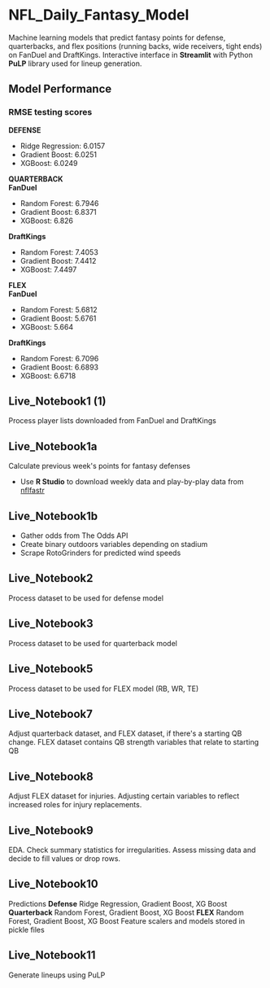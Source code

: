 # NFL_Daily_Fantasy_Model
Machine learning models that predict fantasy points for defense, quarterbacks, and flex positions (running backs, wide receivers, tight ends) on FanDuel and DraftKings. Interactive interface in **Streamlit** with Python **PuLP** library used for lineup generation.

## Model Performance
### RMSE testing scores
**DEFENSE**
- Ridge Regression: 6.0157
- Gradient Boost: 6.0251
- XGBoost: 6.0249

**QUARTERBACK**<br>
**FanDuel**
- Random Forest: 6.7946
- Gradient Boost: 6.8371
- XGBoost: 6.826

**DraftKings**
- Random Forest: 7.4053
- Gradient Boost: 7.4412
- XGBoost: 7.4497

**FLEX**<br>
**FanDuel**
- Random Forest: 5.6812
- Gradient Boost: 5.6761
- XGBoost: 5.664

**DraftKings**
- Random Forest: 6.7096
- Gradient Boost: 6.6893
- XGBoost: 6.6718

## Live_Notebook1 (1)
Process player lists downloaded from FanDuel and DraftKings

## Live_Notebook1a
Calculate previous week's points for fantasy defenses
- Use **R Studio** to download weekly data and play-by-play data from [nflfastr](https://www.nflfastr.com/articles/beginners_guide.html)

## Live_Notebook1b
- Gather odds from The Odds API
- Create binary outdoors variables depending on stadium
- Scrape RotoGrinders for predicted wind speeds

## Live_Notebook2
Process dataset to be used for defense model

## Live_Notebook3
Process dataset to be used for quarterback model

## Live_Notebook5
Process dataset to be used for FLEX model (RB, WR, TE)

## Live_Notebook7
Adjust quarterback dataset, and FLEX dataset, if there's a starting QB change. FLEX dataset contains QB strength variables that relate to starting QB

## Live_Notebook8
Adjust FLEX dataset for injuries. Adjusting certain variables to reflect increased roles for injury replacements.

## Live_Notebook9
EDA. Check summary statistics for irregularities. Assess missing data and decide to fill values or drop rows.

## Live_Notebook10
Predictions
**Defense** Ridge Regression, Gradient Boost, XG Boost
**Quarterback** Random Forest, Gradient Boost, XG Boost
**FLEX** Random Forest, Gradient Boost, XG Boost
Feature scalers and models stored in pickle files

## Live_Notebook11
Generate lineups using PuLP

